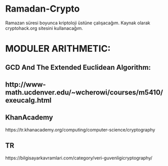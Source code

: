 # Ramadan-Crypto
Ramazan süresi boyunca kriptoloji üstüne çalışacağım. Kaynak olarak cryptohack.org sitesini kullanacağım. 

<h1>MODULER ARITHMETIC:</h1>
<h2>GCD And The Extended Euclidean Algorithm:<h2>
http://www-math.ucdenver.edu/~wcherowi/courses/m5410/exeucalg.html

<h2>KhanAcademy</h2>
https://tr.khanacademy.org/computing/computer-science/cryptography

<h2>TR</h2>
https://bilgisayarkavramlari.com/category/veri-guvenligicryptography/
